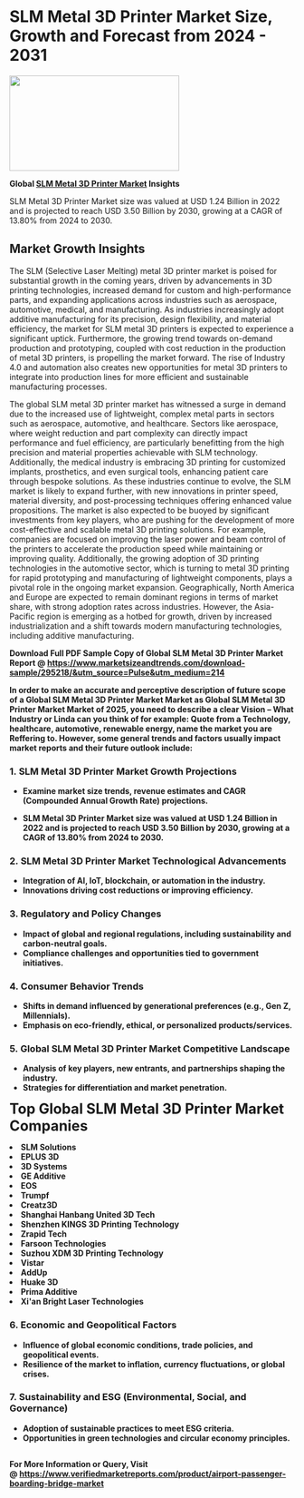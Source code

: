 <H1>SLM Metal 3D Printer Market Size, Growth and Forecast from 2024 - 2031</H1><img class="aligncenter size-medium wp-image-584254" src="https://thirdeyenews.in/wp-content/uploads/2024/09/Global-Market-Research-300x168.jpeg" alt="" width="300" height="168" /><p><strong>Global&nbsp;<a href="https://www.marketsizeandtrends.com/download-sample/295218/&amp;utm_source=Pulse&amp;utm_medium=214">SLM Metal 3D Printer Market</a> Insights</strong></p><p>SLM Metal 3D Printer Market size was valued at USD 1.24 Billion in 2022 and is projected to reach USD 3.50 Billion by 2030, growing at a CAGR of 13.80% from 2024 to 2030.</p><p><h2>Market Growth Insights</h2> <p>The SLM (Selective Laser Melting) metal 3D printer market is poised for substantial growth in the coming years, driven by advancements in 3D printing technologies, increased demand for custom and high-performance parts, and expanding applications across industries such as aerospace, automotive, medical, and manufacturing. As industries increasingly adopt additive manufacturing for its precision, design flexibility, and material efficiency, the market for SLM metal 3D printers is expected to experience a significant uptick. Furthermore, the growing trend towards on-demand production and prototyping, coupled with cost reduction in the production of metal 3D printers, is propelling the market forward. The rise of Industry 4.0 and automation also creates new opportunities for metal 3D printers to integrate into production lines for more efficient and sustainable manufacturing processes.</p> <p><strong></strong></p> <p>The global SLM metal 3D printer market has witnessed a surge in demand due to the increased use of lightweight, complex metal parts in sectors such as aerospace, automotive, and healthcare. Sectors like aerospace, where weight reduction and part complexity can directly impact performance and fuel efficiency, are particularly benefitting from the high precision and material properties achievable with SLM technology. Additionally, the medical industry is embracing 3D printing for customized implants, prosthetics, and even surgical tools, enhancing patient care through bespoke solutions. As these industries continue to evolve, the SLM market is likely to expand further, with new innovations in printer speed, material diversity, and post-processing techniques offering enhanced value propositions. The market is also expected to be buoyed by significant investments from key players, who are pushing for the development of more cost-effective and scalable metal 3D printing solutions. For example, companies are focused on improving the laser power and beam control of the printers to accelerate the production speed while maintaining or improving quality. Additionally, the growing adoption of 3D printing technologies in the automotive sector, which is turning to metal 3D printing for rapid prototyping and manufacturing of lightweight components, plays a pivotal role in the ongoing market expansion. Geographically, North America and Europe are expected to remain dominant regions in terms of market share, with strong adoption rates across industries. However, the Asia-Pacific region is emerging as a hotbed for growth, driven by increased industrialization and a shift towards modern manufacturing technologies, including additive manufacturing. <p><strong></p><p><span class=""><strong>Download Full PDF Sample Copy of Global SLM Metal 3D Printer Market Report</strong> @ <a href="https://www.marketsizeandtrends.com/download-sample/295218/&amp;utm_source=Pulse&amp;utm_medium=214" target="_blank">https://www.marketsizeandtrends.com/download-sample/295218/&amp;utm_source=Pulse&amp;utm_medium=214</a></span></p><p>In order to make an accurate and perceptive description of future scope of a Global&nbsp;SLM Metal 3D Printer Market Market as Global&nbsp;SLM Metal 3D Printer Market Market of 2025, you need to describe a clear Vision &ndash; What Industry or Linda can you think of for example: Quote from a Technology, healthcare, automotive, renewable energy, name the market you are Reffering to. However, some general trends and factors usually impact market reports and their future outlook include:</p><h3>1.&nbsp;<strong>SLM Metal 3D Printer Market Growth Projections</strong></h3><ul><li>Examine market size trends, revenue estimates and CAGR (Compounded Annual Growth Rate) projections.</li><li><p>SLM Metal 3D Printer Market size was valued at USD 1.24 Billion in 2022 and is projected to reach USD 3.50 Billion by 2030, growing at a CAGR of 13.80% from 2024 to 2030.</p></li></ul><h3>2.&nbsp;<strong>SLM Metal 3D Printer Market Technological Advancements</strong></h3><ul><li>Integration of AI, IoT, blockchain, or automation in the industry.</li><li>Innovations driving cost reductions or improving efficiency.</li></ul><h3>3.&nbsp;<strong>Regulatory and Policy Changes</strong></h3><ul><li>Impact of global and regional regulations, including sustainability and carbon-neutral goals.</li><li>Compliance challenges and opportunities tied to government initiatives.</li></ul><h3>4.&nbsp;<strong>Consumer Behavior Trends</strong></h3><ul><li>Shifts in demand influenced by generational preferences (e.g., Gen Z, Millennials).</li><li>Emphasis on eco-friendly, ethical, or personalized products/services.</li></ul><h3>5.&nbsp;<strong>Global SLM Metal 3D Printer Market Competitive Landscape</strong></h3><ul><li>Analysis of key players, new entrants, and partnerships shaping the industry.</li><li>Strategies for differentiation and market penetration.</li></ul><p data-pm-slice="1 1 []"><span style="color: inherit; font-family: inherit; font-size: 25px;">Top Global SLM Metal 3D Printer Market Companies</span></p><div class="" data-test-id=""><p><li>SLM Solutions</li><li> EPLUS 3D</li><li> 3D Systems</li><li> GE Additive</li><li> EOS</li><li> Trumpf</li><li> Creatz3D</li><li> Shanghai Hanbang United 3D Tech</li><li> Shenzhen KINGS 3D Printing Technology</li><li> Zrapid Tech</li><li> Farsoon Technologies</li><li> Suzhou XDM 3D Printing Technology</li><li> Vistar</li><li> AddUp</li><li> Huake 3D</li><li> Prima Additive</li><li> Xi'an Bright Laser Technologies</li></p></div><h3>6.&nbsp;<strong>Economic and Geopolitical Factors</strong></h3><ul><li>Influence of global economic conditions, trade policies, and geopolitical events.</li><li>Resilience of the market to inflation, currency fluctuations, or global crises.</li></ul><h3>7.&nbsp;<strong>Sustainability and ESG (Environmental, Social, and Governance)</strong></h3><ul><li>Adoption of sustainable practices to meet ESG criteria.</li><li>Opportunities in green technologies and circular economy principles.</li></ul><h2><strong style="font-size: 14px;">For More Information or Query, Visit @&nbsp;</strong><a style="background-color: #ffffff; font-size: 14px;" href="https://www.marketsizeandtrends.com/report/slm-metal-3d-printer-market/" target="_blank">https://www.verifiedmarketreports.com/product/airport-passenger-boarding-bridge-market</a></h2>
